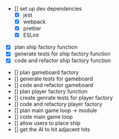 - [] set up dev dependencies
  - [x] jest
  - [x] webpack
  - [x] prettier
  - [x] ESLint
- [x] plan ship factory function
- [x] generate tests for ship factory function
- [x] code and refactor ship factory function
- [] plan gameboard factory
- [] generate tests for gameboard
- [] code and refactor gameboard
- [] plan player factory function
- [] create genrate tests for player factory
- [] code and refactory player factory
- [] plan main game loop -> module
- [] code main game loop
- [] allow users to place ship
- [] get the AI to hit adjacent hits
